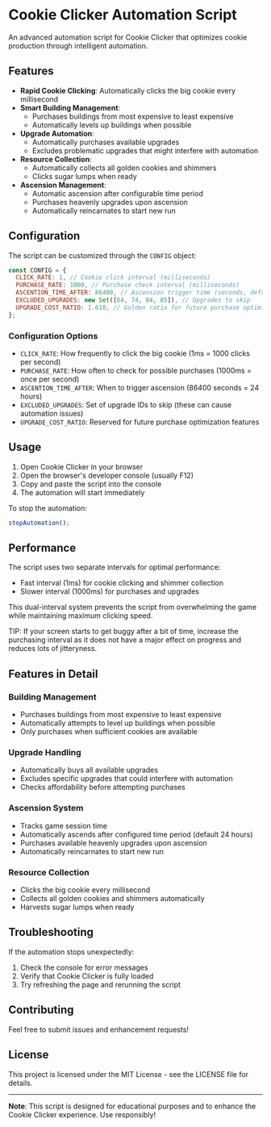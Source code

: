 # Cookie Clicker Automation Script

An advanced automation script for Cookie Clicker that optimizes cookie production through intelligent automation.

## Features

- **Rapid Cookie Clicking**: Automatically clicks the big cookie every millisecond
- **Smart Building Management**:
  - Purchases buildings from most expensive to least expensive
  - Automatically levels up buildings when possible
- **Upgrade Automation**:
  - Automatically purchases available upgrades
  - Excludes problematic upgrades that might interfere with automation
- **Resource Collection**:
  - Automatically collects all golden cookies and shimmers
  - Clicks sugar lumps when ready
- **Ascension Management**:
  - Automatic ascension after configurable time period
  - Purchases heavenly upgrades upon ascension
  - Automatically reincarnates to start new run

## Configuration

The script can be customized through the `CONFIG` object:

```javascript
const CONFIG = {
  CLICK_RATE: 1, // Cookie click interval (milliseconds)
  PURCHASE_RATE: 1000, // Purchase check interval (milliseconds)
  ASCENTION_TIME_AFTER: 86400, // Ascension trigger time (seconds, default 24 hours)
  EXCLUDED_UPGRADES: new Set([64, 74, 84, 85]), // Upgrades to skip
  UPGRADE_COST_RATIO: 1.618, // Golden ratio for future purchase optimization
};
```

### Configuration Options

- `CLICK_RATE`: How frequently to click the big cookie (1ms = 1000 clicks per second)
- `PURCHASE_RATE`: How often to check for possible purchases (1000ms = once per second)
- `ASCENTION_TIME_AFTER`: When to trigger ascension (86400 seconds = 24 hours)
- `EXCLUDED_UPGRADES`: Set of upgrade IDs to skip (these can cause automation issues)
- `UPGRADE_COST_RATIO`: Reserved for future purchase optimization features

## Usage

1. Open Cookie Clicker in your browser
2. Open the browser's developer console (usually F12)
3. Copy and paste the script into the console
4. The automation will start immediately

To stop the automation:

```javascript
stopAutomation();
```

## Performance

The script uses two separate intervals for optimal performance:

- Fast interval (1ms) for cookie clicking and shimmer collection
- Slower interval (1000ms) for purchases and upgrades

This dual-interval system prevents the script from overwhelming the game while maintaining maximum clicking speed.

TIP: If your screen starts to get buggy after a bit of time, increase the purchasing interval
as it does not have a major effect on progress and reduces lots of jitteryness.

## Features in Detail

### Building Management

- Purchases buildings from most expensive to least expensive
- Automatically attempts to level up buildings when possible
- Only purchases when sufficient cookies are available

### Upgrade Handling

- Automatically buys all available upgrades
- Excludes specific upgrades that could interfere with automation
- Checks affordability before attempting purchases

### Ascension System

- Tracks game session time
- Automatically ascends after configured time period (default 24 hours)
- Purchases available heavenly upgrades upon ascension
- Automatically reincarnates to start new run

### Resource Collection

- Clicks the big cookie every millisecond
- Collects all golden cookies and shimmers automatically
- Harvests sugar lumps when ready

## Troubleshooting

If the automation stops unexpectedly:

1. Check the console for error messages
2. Verify that Cookie Clicker is fully loaded
3. Try refreshing the page and rerunning the script

## Contributing

Feel free to submit issues and enhancement requests!

## License

This project is licensed under the MIT License - see the LICENSE file for details.

---

**Note**: This script is designed for educational purposes and to enhance the Cookie Clicker experience. Use responsibly!
